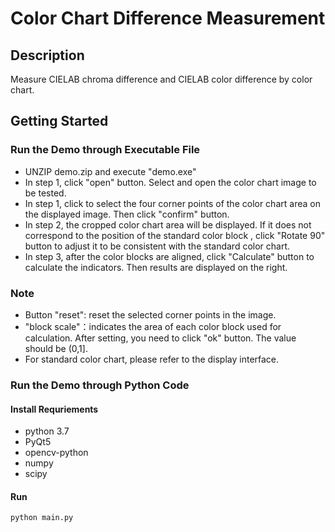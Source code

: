 # Color Chart Difference Measurement

## Description
   Measure CIELAB chroma difference and CIELAB color difference by color chart.  
  
## Getting Started

### Run the Demo through Executable File
- UNZIP demo.zip and execute "demo.exe"
- In step 1, click "open" button. Select and open the color chart image to be tested.  
- In step 1, click to select the four corner points of the color chart area on the displayed image. Then click "confirm" button.
- In step 2, the cropped color chart area will be displayed. If it does not correspond to the position of the standard color block , click "Rotate 90" button to adjust it to be consistent with the standard color chart.
- In step 3, after the color blocks are aligned, click "Calculate" button to calculate the indicators. Then results are displayed on the right.

### Note
- Button "reset": reset the selected corner points in the image.
- "block scale"：indicates the area of each color block used for calculation. After setting, you need to click "ok" button. The value should be (0,1].
- For standard color chart, please refer to the display interface.

### Run the Demo through Python Code

#### Install Requriements
- python 3.7
- PyQt5
- opencv-python
- numpy
- scipy

#### Run

	python main.py
